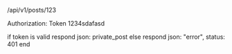 /api/v1/posts/123

Authorization: Token 1234sdafasd

if token is valid
  respond json: private_post
else
  respond json: "error", status: 401
end

